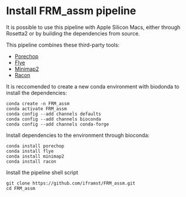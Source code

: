 Install FRM_assm pipeline
=========================

It is possible to use this pipeline with Apple Silicon Macs, either through Rosetta2 or by building the dependencies from source.


This pipeline combines these third-party tools:

* [Porechop](https://github.com/rrwick/Porechop)
* [Flye](https://github.com/fenderglass/Flye)
* [Minimap2](https://github.com/lh3/minimap2)
* [Racon](https://github.com/isovic/racon)

It is reccomended to create a new conda environment with biodonda to install the dependencies:

    conda create -n FRM_assm
    conda activate FRM_assm
    conda config --add channels defaults
    conda config --add channels bioconda
    conda config --add channels conda-forge

Install dependencies to the environment through bioconda:

    conda install porechop
    conda install flye
    conda install minimap2 
    conda install racon


Install the pipeline shell script 

    git clone https://github.com/iframst/FRM_assm.git
    cd FRM_assm



